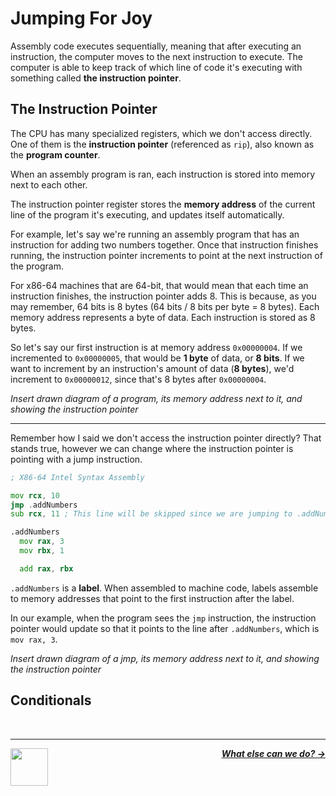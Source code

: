 # Jumping For Joy

Assembly code executes sequentially, meaning that after executing an instruction, the computer moves to the next instruction to execute. The computer is able to keep track of which line of code it's executing with something called **the instruction pointer**.

## The Instruction Pointer

The CPU has many specialized registers, which we don't access directly. One of them is the **instruction pointer** (referenced as `rip`), also known as the **program counter**.

When an assembly program is ran, each instruction is stored into memory next to each other.

The instruction pointer register stores the **memory address** of the current line of the program it's executing, and updates itself automatically.

For example, let's say we're running an assembly program that has an instruction for adding two numbers together. Once that instruction finishes running, the instruction pointer increments to point at the next instruction of the program.

For x86-64 machines that are 64-bit, that would mean that each time an instruction finishes, the instruction pointer adds 8. This is because, as you may remember, 64 bits is 8 bytes (64 bits / 8 bits per byte = 8 bytes). Each memory address represents a byte of data. Each instruction is stored as 8 bytes.

So let's say our first instruction is at memory address `0x00000004`. If we incremented to `0x00000005`, that would be **1 byte** of data, or **8 bits**. If we want to increment by an instruction's amount of data (**8 bytes**), we'd increment to `0x00000012`, since that's 8 bytes after `0x00000004`.

_Insert drawn diagram of a program, its memory address next to it, and showing the instruction pointer_

---

Remember how I said we don't access the instruction pointer directly? That stands true, however we can change where the instruction pointer is pointing with a jump instruction.

```asm
; X86-64 Intel Syntax Assembly

mov rcx, 10
jmp .addNumbers
sub rcx, 11 ; This line will be skipped since we are jumping to .addNumbers

.addNumbers
  mov rax, 3
  mov rbx, 1

  add rax, rbx
```

`.addNumbers` is a **label**. When assembled to machine code, labels assemble to memory addresses that point to the first instruction after the label.

In our example, when the program sees the `jmp` instruction, the instruction pointer would update so that it points to the line after `.addNumbers`, which is `mov rax, 3`.

_Insert drawn diagram of a jmp, its memory address next to it, and showing the instruction pointer_

## Conditionals




<br />

---

<a href="/guide/writing-code/registers.md">
  <picture>
    <source media="(prefers-color-scheme: dark)" srcset="https://cloud-5aq8uo1rv-hack-club-bot.vercel.app/0backd.png">
    <img align="left" width="60" src="https://cloud-5v3nvbscw-hack-club-bot.vercel.app/0backl.png" />
  </picture>
</a>

<p align="right">
  <em>
    <b>
      <a href="/guide/writing-code/instructions/math.md">
        What else can we do? →
      </a>
    </b>
  </em>
</p>
